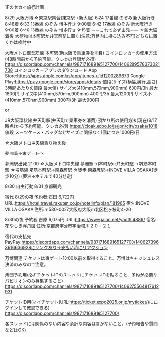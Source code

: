 1Fのセカイ旅行計画

8/29 大阪万博
☆東京駅集合(東京駅→新大阪)
6:24 17番線 のぞみ 新大阪行き 8:48着
6:33 18番線 のぞみ 博多行き 9:00着
6:42 17番線 のぞみ 新大阪行き 9:06着
6:48 16番線 のぞみ 博多行き 9:15着
ーーこれで必ず出発ーー
☆新大阪着後
大荷物は本町駅か弁天町駅に置く(注意:万博内に持ち込み不可)どちらに置くかは検討中

大阪メトロ御堂筋線 本町駅(新大阪で乗車券を消費)
コインロッカーの使用方法(48時間前から予約可能、クレカの登録が必須)
https://discordapp.com/channels/987171689165127700/1406289578373021738
コインロッカーアプリのダウンロード
App Store:https://apps.apple.com/us/app/itunes-u/id1200289673
Google Play:https://play.google.com/store/apps/details
値段(サイズ(横幅,奥行,高さ) 3時間あたりの値段 最大値)
サイズ大(410mm,570mm,900mm) 600円/3h 最大1800円
サイズ中(410mm,570mm,900mm) 400円/3h 最大1200円
サイズ小(410mm,570mm,900mm) 300円/3h 最大900円

or

JR大阪環状線 弁天町駅(弁天町で乗車券を消費)
預かり所の使用方法(現在(8/17時点)から予約可能、クレカ必須)
https://cloak.ecbo.io/ja/jpn/city/osaka/1018
値段
スーツケース・バッグなどサイズに関係なく1個につき1000円/日

☆大阪メトロ中央線乗り換え後

夢洲着→東ゲートへ

夢洲駅出発 21:00
☆大阪メトロ中央線
夢洲駅→(本町駅or弁天町駅)→堺筋本町駅
☆堺筋線
堺筋本町駅→南森町駅
☆徒歩
南森町駅→INOVE VILLA OSAKA(徒歩10分)
(夢洲→ホテルで40分想定)


8/30 自由行動
8/31 京都観光



宿代
8/29の夜
予約者:石田 6,722円
URL:https://hotel.travel.rakuten.co.jp/hotelinfo/plan/181965
宿名:INOVE VILLA OSAKA
住所:〒530-0037大阪府大阪市北区松ヶ枝町4-20

8/30の夜
予約者:吉原 6,075円
URL:https://www.jalan.net/yad304889/
宿名:花やしき浮舟園
住所:京都府宇治市宇治塔川２０・２１

宿代の支払先
PayPay:https://discordapp.com/channels/987171689165127700/1406273963616636928にリンクあり→支払い時にリアクション


万博関連
チケットは東ゲート10:00以前を取得すること。万博はキャッシュレス決済のみなので注意。

集団予約用(必ずチケットIDのスレッドにチケットIDを貼ること、予約が必要なパビリオンのみ募集すること)
https://discordapp.com/channels/987171689165127700/1406275564817612931

チケットID用(マイチケット(URL:https://ticket.expo2025.or.jp/myticket/)にログインして確認できる)
https://discordapp.com/channels/987171689165127700/

各スレッドには関係のない内容や余計な内容は書かないこと。(予約報告や質問などはOK)